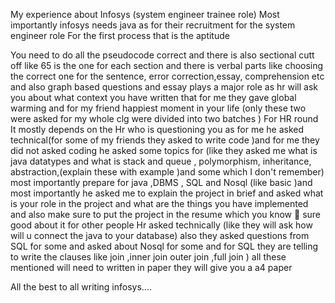 My experience about Infosys (system engineer trainee role)
Most importantly infosys needs java as for their recruitment for the system engineer role 
For the first process that is the  aptitude 

You need to do all the pseudocode correct and there is also sectional cutt off like 65 is the one for each section and there is verbal parts like choosing the correct one for the sentence, error correction,essay, comprehension etc and also 
 graph based questions  and essay plays a major role as hr will ask you about what context you have written that for me they gave global warming and for my friend happiest moment in your life (only these two were asked for my whole clg  were  divided into  two batches )
For HR round 
It mostly depends on the Hr who is questioning you as for me  he asked technical(for some of my friends they asked to write code )and for me they did not asked coding he asked some topics for (like they asked me what is java datatypes and what is stack and queue  , polymorphism, inheritance, abstraction,(explain these with example )and some which I don't remember) most importantly prepare for java ,DBMS , SQL and Nosql (like basic )and most importantly he asked me to explain the project in brief and asked what is your role in the project and what are the things you have implemented and also make sure to put the project in the resume which you know 💯 sure good about it  for other people Hr asked technically (like they will ask how will u connect the java to your database) also they asked questions from SQL for some and asked about Nosql for some and for SQL they are telling to write the clauses like join ,inner join outer join ,full join ) all these mentioned will need to written  in paper they will give you a a4 paper

All the best to all writing infosys....
